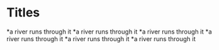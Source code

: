 # Titles

*a river runs through it
*a river runs through it
*a river runs through it
*a river runs through it
*a river runs through it
*a river runs through it